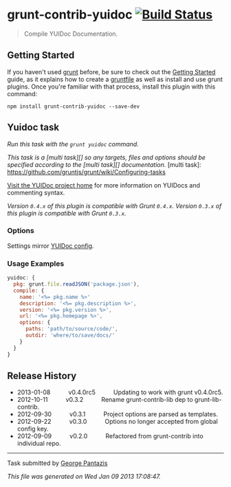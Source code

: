 # grunt-contrib-yuidoc [![Build Status](https://secure.travis-ci.org/gruntjs/grunt-contrib-yuidoc.png?branch=master)](http://travis-ci.org/gruntjs/grunt-contrib-yuidoc)

> Compile YUIDoc Documentation.


## Getting Started
If you haven't used [grunt][] before, be sure to check out the [Getting Started][] guide, as it explains how to create a [gruntfile][Getting Started] as well as install and use grunt plugins. Once you're familiar with that process, install this plugin with this command:

```shell
npm install grunt-contrib-yuidoc --save-dev
```

[grunt]: http://gruntjs.com/
[Getting Started]: https://github.com/gruntjs/grunt/blob/devel/docs/getting_started.md


## Yuidoc task
_Run this task with the `grunt yuidoc` command._

_This task is a [multi task][] so any targets, files and options should be specified according to the [multi task][] documentation._
[multi task]: https://github.com/gruntjs/grunt/wiki/Configuring-tasks


[Visit the YUIDoc project home](http://yui.github.com/yuidoc/) for more information on YUIDocs and commenting syntax.

_Version `0.4.x` of this plugin is compatible with Grunt `0.4.x`. Version `0.3.x` of this plugin is compatible with Grunt `0.3.x`._

### Options

Settings mirror [YUIDoc config](http://yui.github.com/yuidoc/args/index.html).
### Usage Examples

```js
yuidoc: {
  pkg: grunt.file.readJSON('package.json'),
  compile: {
    name: '<%= pkg.name %>'
    description: '<%= pkg.description %>',
    version: '<%= pkg.version %>',
    url: '<%= pkg.homepage %>',
    options: {
      paths: 'path/to/source/code/',
      outdir: 'where/to/save/docs/'
    }
  }
}
```


## Release History

 * 2013-01-08   v0.4.0rc5   Updating to work with grunt v0.4.0rc5.
 * 2012-10-11   v0.3.2   Rename grunt-contrib-lib dep to grunt-lib-contrib.
 * 2012-09-30   v0.3.1   Project options are parsed as templates.
 * 2012-09-22   v0.3.0   Options no longer accepted from global config key.
 * 2012-09-09   v0.2.0   Refactored from grunt-contrib into individual repo.

---

Task submitted by [George Pantazis](http://georgepantazis.com/)

*This file was generated on Wed Jan 09 2013 17:08:47.*
